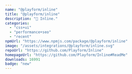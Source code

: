 ```yaml
---
name: "@playform/inline"
title: "@playform/inline"
description: "🦔 Inline."
categories:
  - "css+ui"
  - "performance+seo"
  - "recent"
npmUrl: "https://www.npmjs.com/package/@playform/inline"
image: "/assets/integrations/@playform/inline.svg"
repoUrl: "https://github.com/Playform/Inline"
homepageUrl: "https://github.com/Playform/Inline#ReadMe"
downloads: 16991
badge: "new"
---
```

